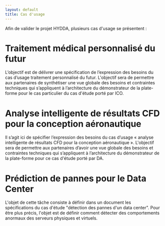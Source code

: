 ```yaml
---
layout: default
title: Cas d'usage
---
```


Afin de valider le projet HYDDA, plusieurs cas d'usage se présentent :

# Traitement médical personnalisé du futur
L’objectif est de délivrer une spécification de l’expression des besoins du
cas d’usage traitement personnalisé du futur. L'objectif sera de permettre
aux partenaires de synthétiser une vue globale des besoins et contraintes
techniques qui s’appliquent à l’architecture du démonstrateur de la plate-
forme pour le cas particulier du cas d'étude porté par ICO.

# Analyse intelligente de résultats CFD pour la conception aéronautique
Il s’agit ici de spécifier l’expression des besoins du cas d’usage « analyse
intelligente de résultats CFD pour la conception aéronautique ».
L'objectif sera de permettre aux partenaires d’avoir une vue globale des
besoins et contraintes techniques qui s’appliquent à l’architecture du
démonstrateur de la plate-forme pour ce cas d'étude porté par DA.

# Prédiction de pannes pour le Data Center
L'objet de cette tâche consiste à définir dans un document les
spécifications du cas d'étude "détection des pannes d'un data center".
Pour être plus précis, l'objet est de définir comment détecter des
comportements anormaux des serveurs physiques et virtuels.



